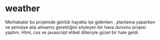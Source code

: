 # weather
Merhabalar bu projemde günlük hayatta işe giderken , planlama yaparken ve şemsiye alıp almamız gerektiğini  söyleyen bir hava durumu projesi yaptım. Html, css  ve javascript etiket dilleriyle güzel bir hale geldi.
